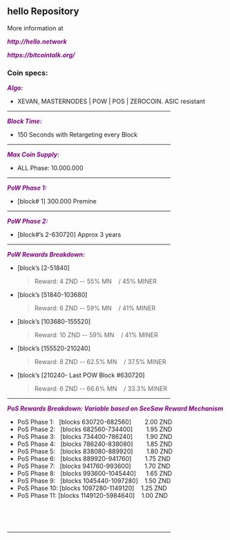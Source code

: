 <h2><strong>hello Repository</strong></h2>
<p>More information at 
<br><p><strong><span style="color: #800080;"><em>http://hello.network</em></span></strong></p>
<p><strong><span style="color: #800080;"><em>https://bitcointalk.org/</em></span></strong></p>
<h3><strong>Coin specs:</strong></h3>
<p><strong><span style="color: #800080;"><em>Algo:</em></span></strong></p>
<ul>
<li>XEVAN, MASTERNODES | POW | POS | ZEROCOIN. ASIC resistant</li>
</ul>
<hr style="width: 75%; color: rgb(151, 7, 11);">
<p><strong><span style="color: #800080;"><em>Block Time:</em></span></strong></p>
<ul>
<li>150 Seconds with Retargeting every Block</li>
</ul>
<hr style="width: 75%; color: rgb(151, 7, 11);">
<p><strong><span style="color: #800080;"><em>Max Coin Supply:</em></span></strong></p>
<ul>
<li>ALL Phase: 10.000.000</li>
</ul>
<hr style="width: 75%; color: rgb(151, 7, 11);">
<p><strong><span style="color: #800080;"><em>PoW Phase 1:</em></span></strong></p>
<ul>
<li>[block# 1] 300.000 Premine </li>
</ul>
<hr style="width: 75%; color: rgb(151, 7, 11);">
<p><strong><span style="color: #800080;"><em>PoW Phase 2:</em></span></strong></p>
<ul>
<li>[block#&rsquo;s 2-630720] Approx 3 years</li>
</ul>
<hr style="width: 75%; color: rgb(151, 7, 11);">
<p><strong><span style="color: #800080;"><em>PoW Rewards Breakdown:</em></span></strong></p>
<ul>
<li>[block&rsquo;s [2-51840]<blockquote>Reward: 4 ZND -- 55% MN  &nbsp; &nbsp;/ 45% MINER</blockquote> </li>
<li>[block&rsquo;s [51840-103680]<blockquote>Reward: 6 ZND -- 59% MN  &nbsp; &nbsp;/ 41% MINER</blockquote></li>
<li>[block&rsquo;s [103680-155520] <blockquote>Reward: 10 ZND -- 59% MN  &nbsp; &nbsp;/ 41% MINER</blockquote></li>
<li>[block&rsquo;s [155520-210240] <blockquote>Reward: 8 ZND -- 62.5% MN  &nbsp; &nbsp;/ 37.5% MINER</blockquote></li>
<li>[block&rsquo;s [210240- Last POW Block #630720] <blockquote>Reward: 6 ZND -- 66.6% MN  &nbsp; &nbsp;/ 33.3% MINER</blockquote></li>
</ul>
<hr style="width: 75%; color: rgb(150, 4, 10);">
<p><strong><span style="color: #800080;"><em>PoS Rewards Breakdown: Variable based on SeeSaw Reward Mechanism</em></span></strong></p>
<ul>
<li>PoS Phase 1: &nbsp;&nbsp;[blocks 630720-682560] &nbsp;&nbsp;&nbsp;&nbsp;&nbsp;&nbsp;&nbsp;2.00 ZND </li>
<li>PoS Phase 2: &nbsp;&nbsp;[blocks 682560-734400]&nbsp;&nbsp;&nbsp;&nbsp;&nbsp;&nbsp;&nbsp;&nbsp;1.95 ZND </li>
<li>PoS Phase 3: &nbsp;&nbsp;[blocks 734400-786240]&nbsp;&nbsp;&nbsp;&nbsp;&nbsp;&nbsp;&nbsp;&nbsp;1.90 ZND </li>
<li>PoS Phase 4: &nbsp;&nbsp;[blocks 786240-838080]&nbsp;&nbsp;&nbsp;&nbsp;&nbsp;&nbsp;&nbsp;&nbsp;1.85 ZND </li>
<li>PoS Phase 5: &nbsp;&nbsp;[blocks 838080-889920]&nbsp;&nbsp;&nbsp;&nbsp;&nbsp;&nbsp;&nbsp;&nbsp;1.80 ZND </li>
<li>PoS Phase 6: &nbsp;&nbsp;[blocks 889920-941760]&nbsp;&nbsp;&nbsp;&nbsp;&nbsp;&nbsp;&nbsp;&nbsp;1.75 ZND </li>
<li>PoS Phase 7: &nbsp;&nbsp;[blocks 941760-993600]&nbsp;&nbsp;&nbsp;&nbsp;&nbsp;&nbsp;&nbsp;&nbsp;1.70 ZND </li>
<li>PoS Phase 8: &nbsp;&nbsp;[blocks 993600-1045440]&nbsp;&nbsp;&nbsp;&nbsp;&nbsp;&nbsp;1.65 ZND </li>
<li>PoS Phase 9: &nbsp;&nbsp;[blocks 1045440-1097280]&nbsp;&nbsp;&nbsp;&nbsp;1.50 ZND </li>
<li>PoS Phase 10: [blocks 1097280-1149120]&nbsp;&nbsp;&nbsp; 1.25 ZND </li>
<li>PoS Phase 11: [blocks 1149120-5984640]&nbsp;&nbsp;&nbsp; 1.00 ZND </li>
</ul>
<br/>
<p>&nbsp;</p>
<p><hr style="width: 75%; color: rgb(151, 7, 11);"></p>
